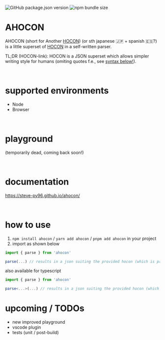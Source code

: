 ![GitHub package.json version](https://img.shields.io/github/package-json/v/steve-py96/ahocon?style=flat-square&color=000000)
![npm bundle size](https://img.shields.io/bundlephobia/minzip/ahocon?style=flat-square&color=000000)

# AHOCON

AHOCON (short for Another [HOCON](https://github.com/lightbend/config/blob/master/HOCON.md)) (or sth japanese 🇯🇵 + spanish 🇪🇸?) is a little superset of [HOCON](https://github.com/lightbend/config/blob/master/HOCON.md) in a self-written parser.

TL;DR (HOCON-link): HOCON is a JSON superset which allows simpler writing style for humans (omiting quotes f.e., see [syntax below!](#syntax)).

<br />

# supported environments

- Node
- Browser

<br />

# playground

(temporarily dead, coming back soon!)

<br />

# documentation

https://steve-py96.github.io/ahocon/

<br />

# how to use

1. `npm install ahocon` / `yarn add ahocon` / `pnpm add ahocon` in your project
1. import as shown below

```js
import { parse } from 'ahocon'

parse(...) // results in a json suiting the provided hocon (which is provided as string)
```

also available for typescript

```ts
import { parse } from 'ahocon'

parse<...>(...) // results in a json suiting the provided hocon (which is provided as string)
```

# upcoming / TODOs

- new improved playground
- vscode plugin
- tests (unit / post-build)
